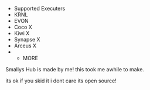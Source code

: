- Supported Executers
- KRNL
- EVON
- Coco X
- Kiwi X
- Synapse X
- Arceus X
- + MORE

Smallys Hub is made by me!
this took me awhile to make.


its ok if you skid it i dont care its open source!
